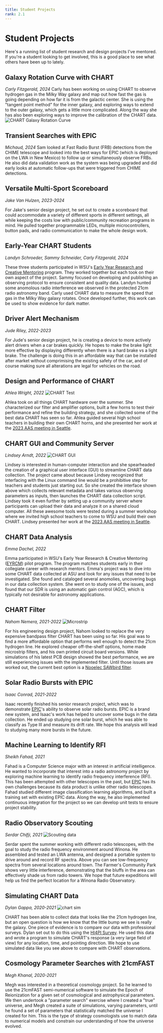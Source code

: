```yaml
---
title: Student Projects
rank: 2.1
---
```

# Student Projects
Here's a running list of student research and design projects I've mentored. If you're a student looking to get involved, this is a good place to see what others have been up to lately.

## Galaxy Rotation Curve with CHART
*Carly Fitzgerald, 2024*
Carly has been working on using CHART to observe hydrogen gas in the Milky Way galaxy and map out how fast the gas is going depending on how far it is from the galactic center. She is using the "tangent point method" for the inner galaxy, and exploring ways to extend to the outer galaxy, which gets a little more complicated. Along the way she has also been exploring ways to improve the calibration of the CHART data.
![CHART Galaxy Rotation Curve](media/rot_curve.png)

## Transient Searches with EPIC
*Michaud, 2024*
Sam looked at Fast Radio Burst (FRB) detections from the CHIME telescope and looked into the best ways for EPIC (which is deployed on the LWA in New Mexico) to follow up or simultaneously observe FRBs. He also did data validation work as the system was being upgraded and did early looks at automatic follow-ups that were triggered from CHIME detections.

## Versatile Multi-Sport Scoreboard
*Jake Van Hulzen, 2023-2024*

For Jake's senior design project, he set out to create a scoreboard that could
accommodate a variety of different sports in different settings, all while
keeping the costs low with public/community recreation programs in mind.
He pulled together programmable LEDs, multiple microcontrollers, button pads,
and radio communication to make the whole design work.

## Early-Year CHART Students
*Landyn Schroeder, Sammy Schneider, Carly Fitzgerald, 2024*

These three students participated in WSU's [Early Year Research and Creative
Mentoring](https://www.winona.edu/academics/research/funding-for-research/) program.
They worked together but each took on their own aspect of the project.
Sammy focused on developing and publishing an observing protocol to ensure
consistent and quality data.
Landyn hunted some anomolous radio interference we observed in the protected 21cm
radio astronomy band.
Carly used CHART data to measure the speed that gas in the Milky Way galaxy rotates.
Once developed further, this work can be used to show evidence for dark matter.

## Driver Alert Mechanism
*Jude Riley, 2022-2023*

For Jude's senior design project, he is creating a device to more actively
alert drivers when a car brakes quickly. He hopes to make the brake light
more effective by displaying differently when there is a hard brake vs a light
brake. The challenge is doing this in an affordable way that can be installed
after market without comprimising the existing safety of the car, and of course
making sure all alterations are legal for vehicles on the road.

## Design and Performance of CHART
*Ahlea Wright, 2022*
![CHART Test](media/chart_test.jpeg)

Ahlea took on all things CHART hardware over the summer.
She characterized our filter and amplifier options, built a few horns to test
their performance and refine the building strategy, and she collected some of the
best data CHART has seen so far.
Ahlea guided several high school teachers in building their own CHART horns,
and she presented her work at the [2023 AAS meeting in Seattle](https://ui.adsabs.harvard.edu/abs/2023AAS...24117003A/abstract).

## CHART GUI and Community Server
*Lindsey Arndt, 2022*
![CHART GUI](https://astrochart.github.io/website/images_for_website/GUI%20screenshots/allGUI.png)

Lindsey is interested in human-computer interaction and she spearheaded the creation of
a graphical user interface (GUI) to streamline CHART data collection.
The project came about because Lindsey recognized that interfacing with the Linux command
line would be a prohibitive step for teachers and students just starting out.
So she created the interface shown above which collects relevant metadata and takes
various observing parameters as inputs, then launches the CHART data collection script.
Lindsey took it even further by setting up a community server where participants
can upload their data and analyze it on a shared cloud computer.
All these awesome tools were tested during a summer workshop where we invited
high school teachers to come to WSU and build their own CHART.
Lindsey presented her work at the [2023 AAS meeting in Seattle](https://ui.adsabs.harvard.edu/abs/2023AAS...24117003A/abstract).

## CHART Data Analysis
*Emma Dachel, 2022*

Emma participated in WSU's Early Year Research & Creative Mentoring ([EYRCM](https://www.winona.edu/grants/early-year.asp)) pilot program. The program matches students early in their collegiate career with research mentors. Emma's project was to dive into some CHART data collected at ASU and look for any issues that need to be investigated. She found and cataloged several anomolies, uncovering bugs in our data collection system. She went on to study one of the issues, and found that our SDR is using an automatic gain control (AGC), which is typically not desirable for astronomy applications.

## CHART Filter
*Nahom Nemera, 2021-2022*
![Microstrip](media/chart_filter.jpg)

For his engineering design project, Nahom looked to replace the very expensive bandpass filter CHART has been using so far. His goal was to find a more affordable option that performs well enough to detect the 21cm hydrogen line. He explored cheaper off-the-shelf options, home made microstrip filters, and his own printed circuit board versions. While simulations of his latest PCB design showed the best performance, we are still experiencing issues with the implemented filter. Until those issues are worked out, the current best option is a [Nooelec SAWbird filter](https://www.nooelec.com/store/sawbird-h1-barebones.html_).

## Solar Radio Bursts with EPIC
*Isaac Conrad, 2021-2022*

Isaac recently finished his senior research project, which was to demonstrate [EPIC](research#epic)'s ability to observe solar radio bursts. EPIC is a brand new system, and Isaac's work has helped to uncover some bugs in the data collection. He ended up studying one solar burst, which he was able to classify as Type III and measure its drift rate. We hope this analysis will lead to studying many more bursts in the future.

## Machine Learning to Identify RFI
*Sheikh Fahad, 2021*

Fahad is a Computer Science major with an interest in artificial intelligence. He wanted to incorporate that interest into a radio astronomy project by exploring machine learning to identify radio frequency interference (RFI). This has been attempted with other telescopes in the past, but [EPIC](research#epic) has its own challenges because its data product is unlike other radio telescopes. Fahad studied different image classification learning algorithms, and built a training set with existing EPIC data. Along the way, he also implemented continuous integration for the project so we can develop unit tests to ensure project stability.

## Radio Observatory Scouting
*Serdar Chifji, 2021*
![Scouting data](media/scouting_data.png)

Serdar spent the summer working with different radio telescopes, with the goal to study the radio frequency environment around Winona. He assembled and tested an LWA antenna, and designed a portable system to drive around and record RF spectra. Above you can see low-frequency spectra from several locations around town. The Farmer's Community Park shows very little interference, demonstrating that the bluffs in the area can effectively shade us from radio towers. We hope that future expeditions will help us find the perfect location for a Winona Radio Observatory.

## Simulating CHART Data
*Dylan Gappa, 2020-2021*
![chart sim](media/simulated_chart_data.png)

CHART has been able to collect data that looks like the 21cm hydrogen line, but an open question is how we know that the little bump we see is really the galaxy. One piece of evidence is to compare our data with professional surveys. Dylan set out to do this using the [HI4PI Survey](https://ui.adsabs.harvard.edu/abs/2016A%26A...594A.116H/abstract). He used this data and wrote a program to simulate CHART's response (a very large field of view) for any location, time, and pointing direction. We hope to use simulated data like you see above to compare with CHART observations.

## Cosmology Parameter Searches with 21cmFAST
*Megh Khanal, 2020-2021*

Megh was interested in a theoretical cosmology project. So he learned to use the 21cmFAST semi-numerical software to simulate the Epoch of Reionization for a given set of cosmological and astrophysical parameters. We then undertook a "parameter search" exercise where I created a "true" universe, and Megh created a suite of simulations, varying parameters, until he found a set of parameters that statistically matched the universe I created for him. This is the type of strategy cosmologists use to match data to numerical models and constrain our understanding of how the universe evolved.
